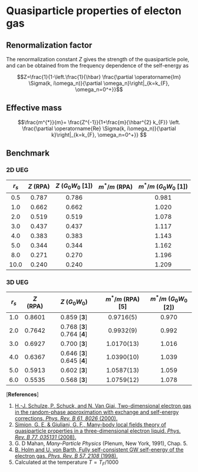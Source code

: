 
# Quasiparticle properties of electon gas

## Renormalization factor
 The renormalization constant $Z$ gives the strength of the quasiparticle pole, and can be obtained from the frequency dependence of the self-energy as
```math
Z=\frac{1}{1-\left.\frac{1}{\hbar} \frac{\partial \operatorname{Im} \Sigma(k, i\omega_n)}{\partial \omega_n}\right|_{k=k_{F}, \omega_n=0^+}}
```

 ## Effective mass
```math
\frac{m^{*}}{m}= \frac{Z^{-1}}{1+\frac{m}{\hbar^{2} k_{F}} \left. \frac{\partial \operatorname{Re} \Sigma(k, i\omega_n)}{\partial k}\right|_{k=k_{F}, \omega_n=0^+}} 
```

 ## Benchmark 
### 2D UEG
| $r_s$ | $Z$ (RPA) | $Z$ ($G_0W_0$ [1]) | $m^*/m$ (RPA) | $m^*/m$ ($G_0W_0$ [1]) |
| :---: | :-------: | :----------------: | :-----------: | :--------------------: |
|  0.5  |   0.787   |       0.786        |               |         0.981          |
|  1.0  |   0.662   |       0.662        |               |         1.020          |
|  2.0  |   0.519   |       0.519        |               |         1.078          |
|  3.0  |   0.437   |       0.437        |               |         1.117          |
|  4.0  |   0.383   |       0.383        |               |         1.143          |
|  5.0  |   0.344   |       0.344        |               |         1.162          |
|  8.0  |   0.271   |       0.270        |               |         1.196          |
| 10.0  |   0.240   |       0.240        |               |         1.209          |

 ### 3D UEG
| $r_s$ | $Z$ (RPA) |       $Z$ ($G_0W_0$)        | $m^*/m$ (RPA) [5] | $m^*/m$ ($G_0W_0$ [2]) |
| :---: | :-------: | :-------------------------: | :---------------: | :--------------------: |
|  1.0  |  0.8601   |        0.859 [**3**]        |     0.9716(5)     |         0.970          |
|  2.0  |  0.7642   | 0.768 [**3**] 0.764 [**4**] |     0.9932(9)     |         0.992          |
|  3.0  |  0.6927   |        0.700 [**3**]        |    1.0170(13)     |         1.016          |
|  4.0  |  0.6367   | 0.646 [**3**] 0.645 [**4**] |    1.0390(10)     |         1.039          |
|  5.0  |  0.5913   |        0.602 [**3**]        |    1.0587(13)     |         1.059          |
|  6.0  |  0.5535   |        0.568 [**3**]        |    1.0759(12)     |         1.078          |


 
[**References**]
1. [H.-J. Schulze, P. Schuck, and N. Van Giai, Two-dimensional electron gas in the random-phase approximation with exchange and self-energy corrections. *Phys. Rev. B 61, 8026* (2000).](https://link.aps.org/doi/10.1103/PhysRevB.61.8026)
2. [Simion, G. E. & Giuliani, G. F., Many-body local fields theory of quasiparticle properties in a three-dimensional electron liquid. *Phys. Rev. B 77, 035131* (2008).](https://journals.aps.org/prb/abstract/10.1103/PhysRevB.77.035131)
3. G. D Mahan, *Many-Particle Physics* (Plenum, New York, 1991), Chap. 5. 
4. [B. Holm and U. von Barth, Fully self-consistent GW self-energy of the electron gas. *Phys. Rev. B 57, 2108* (1998).](https://journals.aps.org/prb/abstract/10.1103/PhysRevB.57.2108)
5. Calculated at the temperature $T=T_F/1000$

